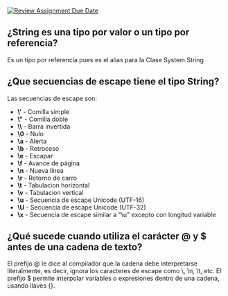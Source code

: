 [![Review Assignment Due Date](https://classroom.github.com/assets/deadline-readme-button-22041afd0340ce965d47ae6ef1cefeee28c7c493a6346c4f15d667ab976d596c.svg)](https://classroom.github.com/a/24pP-Pw_)

## ¿String es una tipo por valor o un tipo por referencia?
Es un tipo por referencia pues es el alias para la Clase System.String

## ¿Que secuencias de escape tiene el tipo String?
Las secuencias de escape son:
- **\\'** - Comilla simple
- **\\"** - Comilla doble
- **\\\\** - Barra invertida
- **\\0** - Nulo
- **\\a** - Alerta
- **\\b** - Retroceso
- **\\e** - Escapar
- **\\f** - Avance de página
- **\\n** - Nueva línea
- **\\r** - Retorno de carro
- **\\t** - Tabulacion horizontal
- **\\v** - Tabulacion vertical
- **\\u** - Secuencia de escape Unicode (UTF-16)
- **\\U** - Secuencia de escape Unicode (UTF-32)
- **\\x** - Secuencia de escape similar a "\u" excepto con longitud variable

## ¿Qué sucede cuando utiliza el carácter @ y $ antes de una cadena de texto?
El prefijo @ le dice al compilador que la cadena debe interpretarse literalmente, es decir, ignora los caracteres de escape como \\, \n, \t, etc.
El prefijo $ permite interpolar variables o expresiones dentro de una cadena, usando llaves {}.